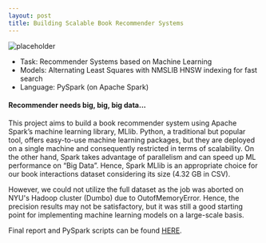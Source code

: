 ```yaml
---
layout: post
title: Building Scalable Book Recommender Systems
---
```


![placeholder](https://sujeongcha.github.io/public/bookRecommend.jpg "Photo by Christin Hume on Unsplash")

<div class="message">
  <ul>
    <li> Task: Recommender Systems based on Machine Learning </li>
    <li> Models: Alternating Least Squares with NMSLIB HNSW indexing for fast search </li>
    <li> Language: PySpark (on Apache Spark) </li> 
  </ul>
</div>

#### Recommender needs big, big, big data...

This project aims to build a book recommender system using Apache Spark’s machine learning library, MLlib. Python, a traditional but popular tool, offers easy-to-use machine learning packages, but they are deployed on a single machine and consequently restricted in terms of scalability. On the other hand, Spark takes advantage of parallelism and can speed up ML performance on “Big Data”. Hence, Spark MLlib is an appropriate choice for our book interactions dataset considering its size (4.32 GB in CSV).

However, we could not utilize the full dataset as the job was aborted on NYU's Hadoop cluster (Dumbo) due to OutofMemoryError. Hence, the precision results may not be satisfactory, but it was still a good starting point for implementing machine learning models on a large-scale basis.

Final report and PySpark scripts can be found <a href="https://github.com/sujeongcha/team-deep-coral">HERE</a>.
